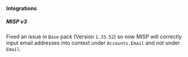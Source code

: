 
#### Integrations

##### MISP v3

Fixed an issue in `Base` pack (Version `1.33.52`) so now MISP will correctly input email addresses into context under `Accounts.Email` and not under `Email`.